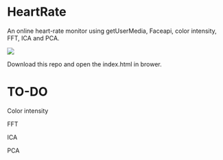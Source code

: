 # HeartRate

An online heart-rate monitor using getUserMedia, Faceapi, color intensity, FFT, ICA and PCA.

![](screenshot.png)

Download this repo and open the index.html in brower.

# TO-DO
Color intensity

FFT

ICA

PCA
